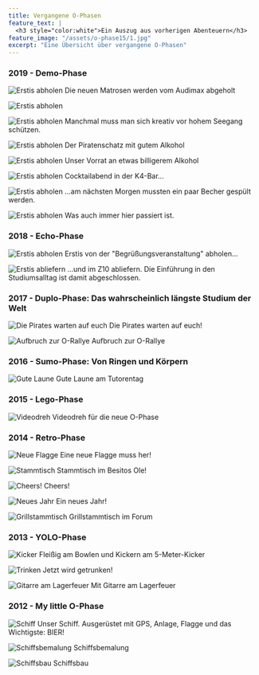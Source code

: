 ```yaml
---
title: Vergangene O-Phasen
feature_text: |
  <h3 style="color:white">Ein Auszug aus vorherigen Abenteuern</h3>
feature_image: "/assets/o-phase15/1.jpg"
excerpt: "Eine Übersicht über vergangene O-Phasen"
---
```


### 2019 - Demo-Phase

![Erstis abholen](/assets/o-phase19/1.jpg)
Die neuen Matrosen werden vom Audimax abgeholt

![Erstis abholen](/assets/o-phase19/2.jpg)

![Erstis abholen](/assets/o-phase19/3.jpg)
Manchmal muss man sich kreativ vor hohem Seegang schützen.

![Erstis abholen](/assets/o-phase19/4.jpg)
Der Piratenschatz mit gutem Alkohol

![Erstis abholen](/assets/o-phase19/5.jpg)
Unser Vorrat an etwas billigerem Alkohol

![Erstis abholen](/assets/o-phase19/6.jpg)
Cocktailabend in der K4-Bar...

![Erstis abholen](/assets/o-phase19/7.jpg)
...am nächsten Morgen mussten ein paar Becher gespült werden.

![Erstis abholen](/assets/o-phase19/8.jpg)
Was auch immer hier passiert ist.


### 2018 - Echo-Phase

![Erstis abholen](/assets/o-phase18/1.jpg)
Erstis von der "Begrüßungsveranstaltung" abholen...

![Erstis abliefern](/assets/o-phase18/2.jpg)
...und im Z10 abliefern.
Die Einführung in den Studiumsalltag ist damit abgeschlossen.


### 2017 - Duplo-Phase: Das wahrscheinlich längste Studium der Welt

![Die Pirates warten auf euch](/assets/o-phase17/2.jpg)
Die Pirates warten auf euch!

![Aufbruch zur O-Rallye](/assets/o-phase17/3.jpg)
Aufbruch zur O-Rallye


### 2016 - Sumo-Phase: Von Ringen und Körpern

![Gute Laune](/assets/o-phase16/1.jpg)
Gute Laune am Tutorentag


### 2015 - Lego-Phase

![Videodreh](/assets/o-phase15/1.jpg)
Videodreh für die neue O-Phase


### 2014 - Retro-Phase

![Neue Flagge](/assets/o-phase14/1.jpg)
Eine neue Flagge muss her!

![Stammtisch](/assets/o-phase14/2.jpg)
Stammtisch im Besitos Ole!

![Cheers!](/assets/o-phase14/3.jpg)
Cheers!

![Neues Jahr](/assets/o-phase14/4.jpg)
Ein neues Jahr!

![Grillstammtisch](/assets/o-phase14/5.jpg)
Grillstammtisch im Forum


### 2013 - YOLO-Phase

![Kicker](/assets/o-phase13/1.jpg)
Fleißig am Bowlen und Kickern am 5-Meter-Kicker

![Trinken](/assets/o-phase13/2.jpg)
Jetzt wird getrunken!

![Gitarre am Lagerfeuer](/assets/o-phase13/3.jpg)
Mit Gitarre am Lagerfeuer


### 2012 - My little O-Phase

![Schiff](/assets/o-phase12/1.jpg)
Unser Schiff. Ausgerüstet mit GPS, Anlage, Flagge und das Wichtigste: BIER!

![Schiffsbemalung](/assets/o-phase12/2.jpg)
Schiffsbemalung

![Schiffsbau](/assets/o-phase12/3.jpg)
Schiffsbau
